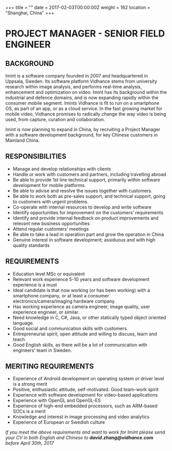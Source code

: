 +++
title = ""
date = 2017-02-03T00:00:00Z
weight = 162
location = "Shanghai, China"
+++
# PROJECT MANAGER - SENIOR FIELD ENGINEER
## BACKGROUND
Imint is a software company founded in 2007 and headquartered in Uppsala, Sweden. Its software platform Vidhance stems from university research within image analysis, and performs real-time analysis, enhancement and optimization on video. Imint has its background within the industrial and defence domains, and is now expanding rapidly within the consumer mobile segment. Imints Vidhance is fit to run on a smartphone OS, as part of an app, or as a cloud service. In the fast growing market for mobile video, Vidhance promises to radically change the way video is being used, from capture, curation and collaboration.

Imint is now planning to expand in China, by recruiting a Project Manager with a software development background, for key Chinese customers in Mainland China. 

## RESPONSIBILITIES

* Manage and develop relationships with clients 
* Handle or work with customers and partners, including travelling abroad
* Be able to provide 1st line technical support, primarily within software development for mobile platforms.
* Be able to advise and resolve the issues together with customers.
* Be able to work both as pre-sales support, and technical support, going to customers with urgent problems.
* Co-operate with internal resources to develop and write software
* Identify opportunities for improvement on the customers’ requirements
* Identify and provide internal feedback on product improvements and relevant new business opportunities
* Attend regular customers’ meetings
* Be able to take a lead in operation part and grow the operation in China
* Genuine interest in software development; assiduous and with high quality standards


## REQUIREMENTS

* Education level MSc or equivalent
* Relevant work experience 5-10 years and software development experience is a must
* Ideal candidate is that now working (or has been working) with a smartphone company, or at least a consumer electronics/camera/imaging hardware company.
* Has working experience as camera engineer, image quality, user experience engineer, or similar.
* Need knowledge in C, C#, Java, or other statically typed object oriented language.
* Good social and communication skills with customers. 
* Entrepreneurial spirit, open attitude and willing to discuss, learn and teach
* Good English skills, as there will be a lot of communication with engineers’ team in Sweden.

## MERITING REQUIREMENTS

* Experience of Android development on operating system or driver level is a strong merit
* Positive, enthusiastic attitude, self-motivated. Good team-work spirit
* Experience with software development for video-based applications
* Experience with OpenGL and OpenGL-ES
* Experience of high-end embedded processors, such as ARM-based SOCs is a merit
* Knowledge and interest in image processing and video analytics 
* Experience of European or Swedish culture

*If you meet the above requirements and want to work for Imint please send your CV in both English and Chinese to __david.zhang@vidhance.com__ before April 30th, 2017*
